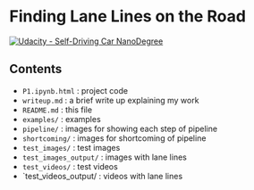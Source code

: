 # **Finding Lane Lines on the Road** 
[![Udacity - Self-Driving Car NanoDegree](https://s3.amazonaws.com/udacity-sdc/github/shield-carnd.svg)](http://www.udacity.com/drive)

Contents
---

- `P1.ipynb.html` : project code
- `writeup.md` : a brief write up explaining my work
- `README.md` : this file
- `examples/` : examples
- `pipeline/` : images for showing each step of pipeline
- `shortcoming/` : images for shortcoming of pipeline
- `test_images/` : test images
- `test_images_output/` : images with lane lines
- `test_videos/` : test videos
- `test_videos_output/ : videos with lane lines

